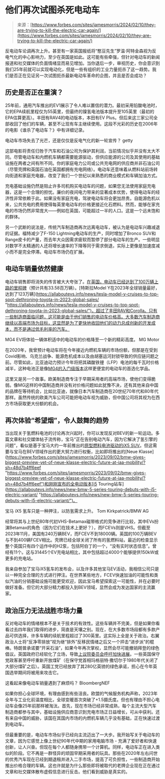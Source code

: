 <!--yml

category: 未分类

date: 2024-05-27 14:46:28

-->

# 他们再次试图杀死电动车

> 来源：[https://www.forbes.com/sites/jamesmorris/2024/02/10/they-are-trying-to-kill-the-electric-car-again/](https://www.forbes.com/sites/jamesmorris/2024/02/10/they-are-trying-to-kill-the-electric-car-again/)

反电动车论调再次上升。甚至有一家英国报纸将“憨豆先生”罗温·阿特金森视为反电气化的中心影响力，至少在英国是如此。这可能有些牵强，但针对电动车的新闻报道和社交媒体的负面情绪显而易见增加。当你退后一步，审视历史，你会意识到我们25年前就可以实现电动化，但是一些有组织的工业力量扼杀了这一趋势。我们是否正在见证另一次试图扼杀最新电动车革命的企图，并且是否会成功？

## 历史是否正在重演？

25年前，通用汽车推出的EV1展示了令人难以置信的潜力。最初采用铅酸电池时，它的EPA续航里程仅为55英里，但最终的镍氢电池版本提升至105英里（最初的EPA估算更高）。丰田有RAV4的电动版本，本田有EV Plus。但后来这三家公司全部收回了他们的车辆，甚至不让现有车主继续使用。这段不光彩的历史在2006年的电影《谁杀了电动车？》中有详细记录。

<fbs-accordion>电动车市场失去了光芒，还是仅仅是反电气化的新一轮宣传？</fbs-accordion> getty

这部电影将责任归咎于汽车和石油公司为保护其利润，当前情况似乎并没有太大不同。尽管电动车和内燃机车辆都需要能源驱动，但供应能源的公司及其使用的基础设施在两者之间有所不同。你的家庭电力公司或公共充电网的供应商并非石油公司（尽管壳牌和英国石油在英国都拥有充电网络）。电动车还意味着从燃料站前场转向街道和家庭充电器，改变了我们一个世纪以来熟悉的商业模式和车辆加油方式。

充电基础设施仍然是阻止许多司机购买电动车的问题，如果您无法使用家庭充电器，这是一个合理的担忧。廉价的夜间电力带来的显著成本优势，使得电动车的经济性非常依赖于此。如果没有家庭充电，驾驶电动车将会更加昂贵。自能源危机以来，公共充电的费用使得每英里电动车的价格更接近化石燃料。然而，能够在家充电的市场仍然非常庞大——例如在英国，可能超过一半的人口。这是一个远未饱和的群体。

<fbs-ad position="inread" progressive="" ad-id="article-0-inread" aria-hidden="true" role="presentation"></fbs-ad>

另一个武断的说法是，传统汽车制造商再次远离电动车，被认为是电动车兴趣减退的证据。福特减少了F-150 Lightning电动车的生产，同时增加了Bronco SUV和Range皮卡的产量，而去年大众因需求疲软而暂停了部分电动车的生产。一些明显对数学不太精通的人还将增长速率的下降等同于需求倒退，实际上更像是加速度减小而不是完全停滞。电动车市场仍在扩展。

## 电动车销量依然健康

电动车销售即将消失的传言被大大夸张了。[在英国，电动车已经达到了100万辆上路的里程碑](https://www.whichev.net/2024/02/07/uk-achieves-1-million-ev-registrations-milestone/ "https://www.whichev.net/2024/02/07/uk-achieves-1-million-ev-registrations-milestone/")（预计共有33.58百万辆）。[特斯拉Model Y在2023年全球销量最好，达到了123万辆](https://allaboutevs.info/news/tesla-model-y-cruises-to-top-spot-dethroning-toyota-in-2023-global-sales/ "https://allaboutevs.info/news/tesla-model-y-cruises-to-top-spot-dethroning-toyota-in-2023-global-sales/")，超过了丰田RAV和Corolla。只有一些制造商面临问题，这可能是由于他们销售的电动车价格高。大多数汽车制造商继续以高端市场为目标，这显然是为了更快地收回他们的动力总成创新的开发成本，而不是通过低毛利率的汽车。

<fbs-accordion>MG4 EV将体验一辆体积适中的电动车的价格降至一个新的精彩高度。</fbs-accordion> MG Motor

在2020年，我曾预计电动车将在今年接近内燃机车辆的市场份额，但那是在受到Covid影响、乌克兰战争、能源危机成本以及由胡塞运河封锁导致的供应链问题之前。尽管如此，比亚迪动力预计今年将把其磷酸铁锂（LFP）电池的每千瓦时价格减半，这种电池正是像[MG4的入门级版本](https://www.whichev.net/2022/08/26/mg4-ev-2022-review/ "https://www.whichev.net/2022/08/26/mg4-ev-2022-review/")这样更便宜的电动车的首选化学品。

这里又是另一个故事。欧美制造商专注于早期采用者的高端市场，使他们变得脆弱。像MG这样的中国制造商并没有对价格问题如此犹豫不决，还有其他来自中国的品牌在等待机会，比如比亚迪，就像日本汽车制造商在20世纪70年代和80年代那样。虽然传统的欧美汽车公司可能把电动车视为威胁，但中国公司将其视为在西方市场获取更大份额的机会。

## 再次体验“希望烟”，令人鼓舞的趋势

当出现关于氢燃料电池的讨论再次兴起时，你可以发现反对BEV的新一轮运动。多篇文章和社交媒体帖子流传称，宝马“正在告别电动汽车，因为它解决了氢引擎的问题”，看似是基于宝马大约一年前推出的[原型燃料电池驱动的iX5 SUV](https://www.forbes.com/sites/jamesmorris/2023/02/27/bmw-ix5-hydrogen-first-drive-the-car-h2-has-been-waiting-for/?sh=6fc64c356b12 "https://www.forbes.com/sites/jamesmorris/2023/02/27/bmw-ix5-hydrogen-first-drive-the-car-h2-has-been-waiting-for/?sh=6fc64c356b12")。但这需要与宝马在BEV领域作出的更大努力进行权衡，比如即将推出的[Neue Klasse](https://www.forbes.com/sites/jamesmorris/2023/09/02/bmw-gives-biggest-preview-yet-of-neue-klasse-electric-future-at-iaa-mobility/?sh=48d7b4ff6eef "https://www.forbes.com/sites/jamesmorris/2023/09/02/bmw-gives-biggest-preview-yet-of-neue-klasse-electric-future-at-iaa-mobility/?sh=48d7b4ff6eef")和刚刚宣布的全电动版本[i5 Touring站车](https://allaboutevs.info/news/new-bmw-5-series-touring-debuts-with-i5-electric-variant/ "https://allaboutevs.info/news/new-bmw-5-series-touring-debuts-with-i5-electric-variant/")。

<fbs-accordion>宝马 iX5 氢车只是一种押注，以防氢需求上升。</fbs-accordion> Tom Kirkpatrick/BMW AG

经常将其与上世纪80年代初VHS-Betamax磁带格式的竞争进行比较，其中EVs扮演Betamax的角色（因为它们在技术上更好？），而FCEVs则是VHS。但截至2023年11月，美国有240万辆BEV，而FCEV不到18000辆。英国的100万辆BEV与不到400辆FCEV相比。壳牌已经全球关闭了所有的氢燃料站，最近的检查显示整个英国只有四个运作中的H2泵，包括阿伯丁的一个，“没有实时状态信息”。曾经有11个。这与31445个EV充电站相比，其中包括超过4000个能够提供150kW或更多的充电站。

我亲自参加了宝马iX5氢车的发布会，以及许多其他宝马EV活动，我相信公司只是以一种完全合理的方式进行押注。在世界某些地方，FCEV快速加油的可能性和类似汽油的分销基础设施可能更受欢迎，因此宝马希望探索这一可能性，并在必要时做好准备。但它的大部分精力都投入到BEV领域，显然会成为发达国家的主流赢家。

## 政治压力无法战胜市场力量

反对电动车的情绪根本不是关于技术的有效性。这些车辆并不完美，但是如果你看看过去四年我们取得的进步，简直是天壤之别。现在，在大多数市场段都有多款产品可供选择，许多车辆的续航里程超过了300英里。这实际上全是关于政治。右翼政治人士将“反净零排放”视为继“排外”反移民情绪之后又一个抨击“进步派”的棍棒。特朗普承诺要“开采石油”，如果今年再次掌权，显然会尽可能撤销拜登的绿色倡议。英国政府已经软化了立场，导致[上议院委员会呼吁加快进展](https://allaboutevs.info/news/uks-ev-strategy-needs-a-jumpstart-warns-parliament-committee/ "https://allaboutevs.info/news/uks-ev-strategy-needs-a-jumpstart-warns-parliament-committee/")。一些英国保守党政客甚至呼吁重新开放煤矿（在保守党首相玛格丽特·撒切尔于1980年代关闭了大部分煤矿之后）。英国工党已经放弃了其280亿英镑的绿色承诺，担心在今年英国选举期间将被用来攻击它。

<fbs-accordion>这看起来像电动车销量遇到了麻烦吗？</fbs-accordion> BloombergNEF

如果你担心全球环境，有理由感到有些沮丧。欧盟的气候服务机构声称，2023年全年与工业化前温度相比，全球变暖首次突破了+1.5摄氏度。但也有理由不担心电动车会像25年前那样被淘汰。首先，现在市场已经非常成熟，每个主流大型汽车制造商都参与其中，基础设施供应商意识到充电市场正日益增长，可从中获利。还有来自中国的威胁，该国在其国内市场的内燃机车辆几乎没有基础，正在快速过渡到电动车。

但最重要的是，电动车市场似乎已经向主流迈出了一大步。我开始写关于电动车的文章，因为它感觉上像上世纪90年代中期的家用电脑市场 - 充满了爱好者和快速创新，让人兴奋。但现在每个人都随身携带一个计算机。同样，电动车正在进入类似的阶段。它不再是一群怪异的顽固早期采用者的玩具。那些在2020年左右问世的优秀汽车现在已经到期退租并进入二手市场，提高了可负担性，一些制造商开始推出价格合理的车辆。这也许就是为什么那些即将被取代的老牌企业现在正在通过文章和社交媒体散布虚假信息进行反击。他们看到威胁是真实的。
